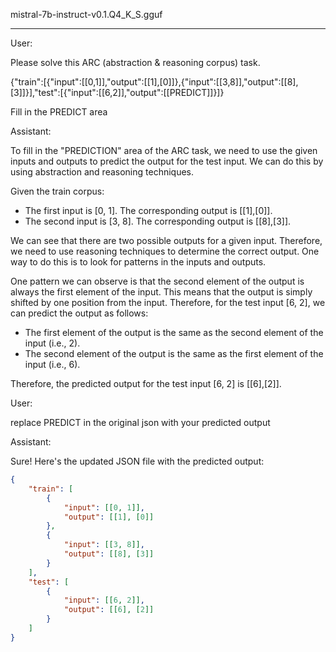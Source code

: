 mistral-7b-instruct-v0.1.Q4_K_S.gguf

---


User:

Please solve this ARC (abstraction & reasoning corpus) task.

{"train":[{"input":[[0,1]],"output":[[1],[0]]},{"input":[[3,8]],"output":[[8],[3]]}],"test":[{"input":[[6,2]],"output":[[PREDICT]]}]}

Fill in the PREDICT area

Assistant:

 To fill in the "PREDICTION" area of the ARC task, we need to use the given inputs and outputs to predict the output for the test input. We can do this by using abstraction and reasoning techniques.

Given the train corpus:

* The first input is [0, 1]. The corresponding output is [[1],[0]].
* The second input is [3, 8]. The corresponding output is [[8],[3]].

We can see that there are two possible outputs for a given input. Therefore, we need to use reasoning techniques to determine the correct output. One way to do this is to look for patterns in the inputs and outputs.

One pattern we can observe is that the second element of the output is always the first element of the input. This means that the output is simply shifted by one position from the input. Therefore, for the test input [6, 2], we can predict the output as follows:

* The first element of the output is the same as the second element of the input (i.e., 2).
* The second element of the output is the same as the first element of the input (i.e., 6).

Therefore, the predicted output for the test input [6, 2] is [[6],[2]].

User:

replace PREDICT in the original json with your predicted output

Assistant:

 Sure! Here's the updated JSON file with the predicted output:
```json
{
    "train": [
        {
            "input": [[0, 1]],
            "output": [[1], [0]]
        },
        {
            "input": [[3, 8]],
            "output": [[8], [3]]
        }
    ],
    "test": [
        {
            "input": [[6, 2]],
            "output": [[6], [2]]
        }
    ]
}
```
